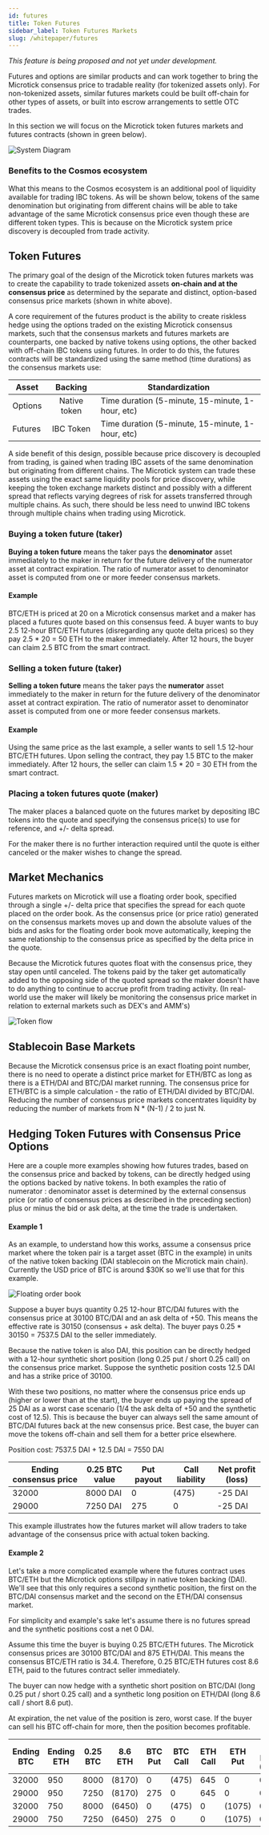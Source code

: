 ```yaml
---
id: futures
title: Token Futures
sidebar_label: Token Futures Markets
slug: /whitepaper/futures
---
```


_This feature is being proposed and not yet under development._

Futures and options are similar products and can work together to bring the Microtick consensus price to tradable reality (for  tokenized assets only). For non-tokenized assets, similar futures markets could be built off-chain for other types of assets, or built into escrow arrangements to settle OTC trades.

In this section we will focus on the Microtick token futures markets and futures contracts (shown in green below).

![System Diagram](../static/img/microtick_overview_futures.png)

### Benefits to the Cosmos ecosystem

What this means to the Cosmos ecosystem is an additional pool of liquidity available for trading IBC tokens. As will be shown below, tokens of the same denomination but originating from different chains will be able to take advantage of the same Microtick consensus price even though these are different token types. This is because on the Microtick system price discovery is decoupled from trade activity.

## Token Futures 

The primary goal of the design of the Microtick token futures markets was to create the capability to trade tokenized assets **on-chain and at the consensus price** as determined by the separate and distinct, option-based consensus price markets (shown in white above).

A core requirement of the futures product is the ability to create riskless hedge using the options traded on the existing Microtick consensus markets, such that the consensus markets and futures markets are counterparts, one backed by native tokens using options, the other backed with off-chain IBC tokens using futures. In order to do this, the futures contracts will be standardized using the same method (time durations) as the consensus markets use:

| Asset   | Backing         | Standardization                                     |
|---------|:---------------:|-----------------------------------------------------|
| Options | Native token    | Time duration (5-minute, 15-minute, 1-hour, etc)    |
| Futures | IBC Token       | Time duration (5-minute, 15-minute, 1-hour, etc)    |

A side benefit of this design, possible because price discovery is decoupled from trading, is gained when trading IBC assets of the same denomination but originating from different chains. The Microtick system can trade these assets using the exact same liquidity pools for price discovery, while keeping the token exchange markets distinct and possibly with a different spread that reflects varying degrees of risk for assets transferred through multiple chains. As such, there should be less need to unwind IBC tokens through multiple chains when trading using Microtick.

### Buying a token future (taker)

**Buying a token future** means the taker pays the **denominator** asset immediately to the maker in return for the future delivery of the numerator asset at contract expiration. The ratio of numerator asset to denominator asset is computed from one or more feeder consensus markets.

#### Example

BTC/ETH is priced at 20 on a Microtick consensus market and a maker has placed a futures quote based on this consensus feed. A buyer wants to buy 2.5 12-hour BTC/ETH futures (disregarding any quote delta prices) so they pay 2.5 * 20 = 50 ETH to the maker immediately. After 12 hours, the buyer can claim 2.5 BTC from the smart contract.

### Selling a token future (taker)

**Selling a token future** means the taker pays the **numerator** asset immediately to the maker in return for the future delivery of the denominator asset at contract expiration. The ratio of numerator asset to denominator asset is computed from one or more feeder consensus markets.

#### Example

Using the same price as the last example, a seller wants to sell 1.5 12-hour BTC/ETH futures. Upon selling the contract, they pay 1.5 BTC to the maker immediately. After 12 hours, the seller can claim 1.5 * 20 = 30 ETH from the smart contract.

### Placing a token futures quote (maker)

The maker places a balanced quote on the futures market by depositing IBC tokens into the quote and specifying the consensus price(s) to use for reference, and +/- delta spread. 

For the maker there is no further interaction required until the quote is either canceled or the maker wishes to change the spread.

## Market Mechanics

Futures markets on Microtick will use a floating order book, specified through a single +/- delta price that specifies the spread for each quote placed on the order book.  As the consensus price (or price ratio) generated on the consensus markets moves up and down the absolute values of the bids and asks for the floating order book move automatically, keeping the same relationship to the consensus price as specified by the delta price in the quote.

Because the Microtick futures quotes float with the consensus price, they stay open until canceled. The tokens paid by the taker get automatically added to the opposing side of the quoted spread so the maker doesn't have to do anything to continue to accrue profit from trading activity.  (In real-world use the maker will likely be monitoring the consensus price market in relation to external markets such as DEX's and AMM's)

![Token flow](../static/img/futures_buy.png)

## Stablecoin Base Markets

Because the Microtick consensus price is an exact floating point number, there is no need to operate a distinct price market for ETH/BTC as long as there is a ETH/DAI and BTC/DAI market running. The consensus price for ETH/BTC is a simple calculation - the ratio of ETH/DAI divided by BTC/DAI. Reducing the number of consensus price markets concentrates liquidity by reducing the number of markets from N * (N-1) / 2 to just N.

## Hedging Token Futures with Consensus Price Options

Here are a couple more examples showing how futures trades, based on the consensus price and backed by tokens, can be directly hedged using the options backed by native tokens. In both examples the ratio of numerator : denominator asset is determined by the external consensus price (or ratio of consensus prices as described in the preceding section) plus or minus the bid or ask delta, at the time the trade is undertaken.

#### Example 1

As an example, to understand how this works, assume a consensus price market where the token pair is a target
asset (BTC in the example) in units of the native token backing (DAI stablecoin on the Microtick main chain). 
Currently the USD price of BTC is around $30K so we'll use that for this example.

![Floating order book](../static/img/floating_order_book.png)


Suppose a buyer buys quantity 0.25 12-hour BTC/DAI futures with the consensus price at 30100 BTC/DAI and an ask delta 
of +50. This means the effective rate is 30150 (consensus + ask delta). The buyer pays 0.25 * 30150 = 7537.5 DAI to the
seller immediately.

Because the native token is also DAI, this position can be directly hedged with a 12-hour synthetic short position 
(long 0.25 put / short 0.25 call) on the consensus price market. Suppose the synthetic position costs 12.5 DAI and 
has a strike price of 30100.

With these two positions, no matter where the consensus price ends up (higher or lower than at the start), the buyer
ends up paying the spread of 25 DAI as a worst case scenario (1/4 the ask delta of +50 and the synthetic cost of 12.5).
This is because the buyer can always sell the same amount of BTC/DAI futures back at the new consensus price.
Best case, the buyer can move the tokens off-chain and sell them for a better price elsewhere.

Position cost: 7537.5 DAI + 12.5 DAI = 7550 DAI

| Ending consensus price | 0.25 BTC value    | Put payout | Call liability | Net profit (loss) |
|------------------------|-------------------|------------|----------------|-------------------|
| 32000                  | 8000 DAI          | 0          | (475)          | -25 DAI           |
| 29000                  | 7250 DAI          | 275        | 0              | -25 DAI           |

This example illustrates how the futures market will allow traders to take advantage of the consensus price with
actual token backing.

#### Example 2

Let's take a more complicated example where the futures contract uses BTC/ETH but the Microtick options 
stillpay in native token backing (DAI). We'll see that this only requires a second synthetic position, the first 
on the BTC/DAI consensus market and the second on the ETH/DAI consensus market.

For simplicity and example's sake let's assume there is no futures spread and the synthetic positions cost a net 0 DAI.

Assume this time the buyer is buying 0.25 BTC/ETH futures.  The Microtick consensus prices are 30100 BTC/DAI 
and 875 ETH/DAI. This means the consensus BTC/ETH ratio is 34.4. Therefore, 0.25 BTC/ETH futures cost 8.6 ETH, paid to
the futures contract seller immediately.

The buyer can now hedge with a synthetic short position on BTC/DAI (long 0.25 put / short 0.25 call) and a synthetic long position on ETH/DAI (long 8.6 call / short 8.6 put).

At expiration, the net value of the position is zero, worst case. If the buyer can sell his BTC off-chain for more, then the position becomes profitable.

| Ending BTC | Ending ETH | 0.25 BTC | 8.6 ETH | BTC Put | BTC Call | ETH Call | ETH Put | Net profit (loss) |
|------------|------------|----------|---------|---------|----------|----------|---------|-------------------|
| 32000      | 950        | 8000     | (8170)  | 0       | (475)    | 645      | 0       | 0                 |
| 29000      | 950        | 7250     | (8170)  | 275     | 0        | 645      | 0       | 0                 |
| 32000      | 750        | 8000     | (6450)  | 0       | (475)    | 0        | (1075)  | 0                 |
| 29000      | 750        | 7250     | (6450)  | 275     | 0        | 0        | (1075)  | 0                 |

